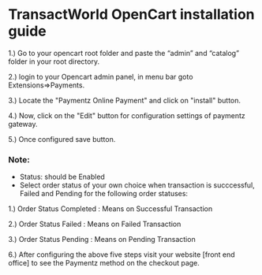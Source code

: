 # TransactWorld OpenCart installation guide

1.) Go to your opencart root folder and paste the “admin” and “catalog” folder in your root directory.

2.) login to your Opencart admin panel, in menu bar goto Extensions=>Payments.

3.) Locate the "Paymentz Online Payment" and click on "install" button.

4.) Now, click on the "Edit" button for configuration settings of paymentz gateway.

5.) Once configured save button.
### Note: 
-  Status: should be Enabled
-  Select order status of your own choice when transaction is succcessful, Failed and Pending for the following order statuses:

 1.) Order Status Completed : Means on Successful Transaction
 
 2.) Order Status Failed    : Means on Failed Transaction
 
 3.) Order Status Pending   : Means on Pending Transaction
 
 
 6.) After configuring the above five steps visit your website [front end office] to see the Paymentz method on the checkout page.


